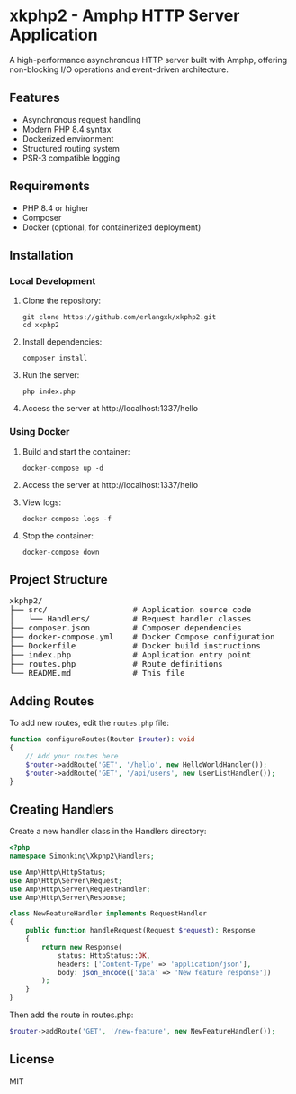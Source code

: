 # xkphp2 - Amphp HTTP Server Application

A high-performance asynchronous HTTP server built with Amphp, offering non-blocking I/O operations and event-driven architecture.

## Features

- Asynchronous request handling
- Modern PHP 8.4 syntax
- Dockerized environment
- Structured routing system
- PSR-3 compatible logging

## Requirements

- PHP 8.4 or higher
- Composer
- Docker (optional, for containerized deployment)

## Installation

### Local Development

1. Clone the repository:
   ```
   git clone https://github.com/erlangxk/xkphp2.git
   cd xkphp2
   ```

2. Install dependencies:
   ```
   composer install
   ```

3. Run the server:
   ```
   php index.php
   ```

4. Access the server at http://localhost:1337/hello

### Using Docker

1. Build and start the container:
   ```
   docker-compose up -d
   ```

2. Access the server at http://localhost:1337/hello

3. View logs:
   ```
   docker-compose logs -f
   ```

4. Stop the container:
   ```
   docker-compose down
   ```

## Project Structure

<pre>
xkphp2/
├── src/                  # Application source code
│   └── Handlers/         # Request handler classes
├── composer.json         # Composer dependencies
├── docker-compose.yml    # Docker Compose configuration
├── Dockerfile            # Docker build instructions
├── index.php             # Application entry point
├── routes.php            # Route definitions
└── README.md             # This file
</pre>

## Adding Routes

To add new routes, edit the `routes.php` file:

```php
function configureRoutes(Router $router): void
{
    // Add your routes here
    $router->addRoute('GET', '/hello', new HelloWorldHandler());
    $router->addRoute('GET', '/api/users', new UserListHandler());
}
```

## Creating Handlers

Create a new handler class in the Handlers directory:

```php
<?php
namespace Simonking\Xkphp2\Handlers;

use Amp\Http\HttpStatus;
use Amp\Http\Server\Request;
use Amp\Http\Server\RequestHandler;
use Amp\Http\Server\Response;

class NewFeatureHandler implements RequestHandler
{
    public function handleRequest(Request $request): Response
    {
        return new Response(
            status: HttpStatus::OK,
            headers: ['Content-Type' => 'application/json'],
            body: json_encode(['data' => 'New feature response'])
        );
    }
}
```

Then add the route in routes.php:

```php
$router->addRoute('GET', '/new-feature', new NewFeatureHandler());
```

## License

MIT
